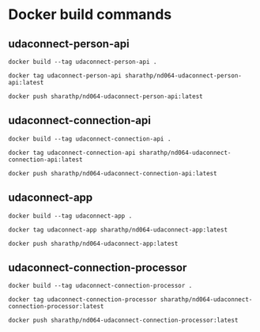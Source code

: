 # Docker build commands

## udaconnect-person-api
`docker build --tag udaconnect-person-api .`

`docker tag udaconnect-person-api sharathp/nd064-udaconnect-person-api:latest`

`docker push sharathp/nd064-udaconnect-person-api:latest`

## udaconnect-connection-api
`docker build --tag udaconnect-connection-api .`

`docker tag udaconnect-connection-api sharathp/nd064-udaconnect-connection-api:latest`

`docker push sharathp/nd064-udaconnect-connection-api:latest`

## udaconnect-app
`docker build --tag udaconnect-app .`

`docker tag udaconnect-app sharathp/nd064-udaconnect-app:latest`

`docker push sharathp/nd064-udaconnect-app:latest`


## udaconnect-connection-processor
`docker build --tag udaconnect-connection-processor .`

`docker tag udaconnect-connection-processor sharathp/nd064-udaconnect-connection-processor:latest`

`docker push sharathp/nd064-udaconnect-connection-processor:latest`